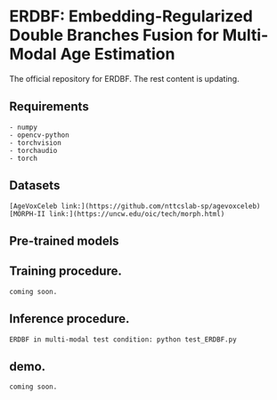 # ERDBF: Embedding-Regularized Double Branches Fusion for Multi-Modal Age Estimation
The official repository for ERDBF. The rest content is updating.
## Requirements
    - numpy
    - opencv-python
    - torchvision
    - torchaudio
    - torch
## Datasets
    [AgeVoxCeleb link:](https://github.com/nttcslab-sp/agevoxceleb)
    [MORPH-II link:](https://uncw.edu/oic/tech/morph.html)
## Pre-trained models
    
## Training procedure.
    coming soon.
## Inference procedure.
    ERDBF in multi-modal test condition: python test_ERDBF.py
## demo.
    coming soon.
